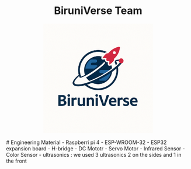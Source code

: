 <h1 align="center">BiruniVerse Team</h1>
<p align="center">
  <img src="logo.PNG" alt="BiruniVerse Logo" width="300"/>
</p>
# Engineering Material
- Raspberri pi 4
- ESP-WROOM-32
- ESP32 expansion board
- H-bridge
- DC Mototr
- Servo Motor
- Infrared Sensor
- Color Sensor
- ultrasonics : we used 3 ultrasonics 2 on the sides and 1 in the front
